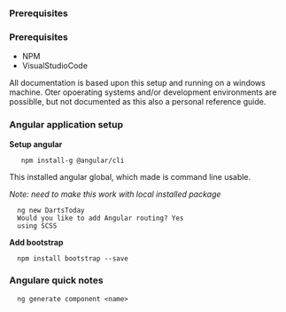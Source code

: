 ### Prerequisites

### Prerequisites

* NPM
* VisualStudioCode

All documentation is based upon this setup and running on a windows machine. Oter opoerating systems and/or development environments are possiblle, but not documented as this also a personal reference guide.

### Angular application setup

**Setup angular**
```
   npm install-g @angular/cli
```

This installed angular global, which made is command line usable. 

_Note: need to make this work with local installed package_

```
  ng new DartsToday
  Would you like to add Angular routing? Yes
  using SCSS
```

**Add bootstrap**

```
  npm install bootstrap --save
```

### Angulare quick notes

```
  ng generate component <name>
```